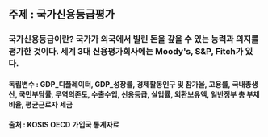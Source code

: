 ## 주제 : 국가신용등급평가

### 국가신용등급이란? 국가가 외국에서 빌린 돈을 갚을 수 있는 능력과 의지를 평가한 것이다. 세계 3대 신용평가회사에는 Moody's, S&P, Fitch가 있다.

#### 독립변수 : GDP_디플레이터, GDP_성장률, 경제활동인구 및 참가율, 고용률, 국내총생산, 국민부담률, 무역의존도, 수출수입, 신용등급, 실업률, 외환보유액, 일반정부 총 부채비율, 평균근로자 세금
#### 출처 : KOSIS OECD 가입국 통계자료
